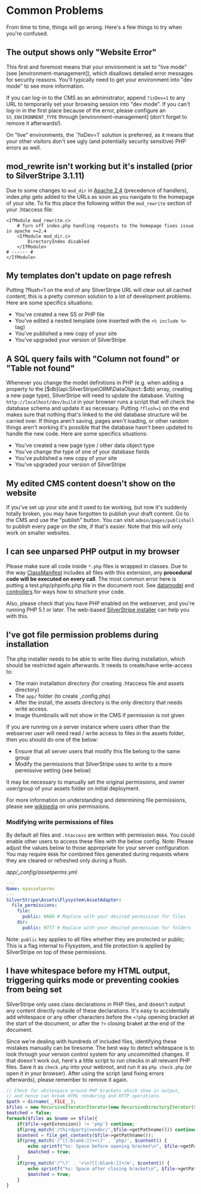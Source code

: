 # Common Problems

From time to time, things will go wrong.  Here's a few things to try when you're confused.

## The output shows only "Website Error"

This first and foremost means that your environment is set to "live mode" (see [environment-management]), which disallows
detailed error messages for security reasons. You'll typically need to get your environment into "dev mode" to see more
information.

If you can log-in to the CMS as an administrator, append `?isDev=1` to any URL to temporarily set your browsing session into
"dev mode". If you can't log-in in the first place because of the error, please
configure an `SS_ENVIRONMENT_TYPE` through [environment-management] (don't forget to remove it afterwards!).

<div class="warning" markdown='1'>
On "live" environments, the `?isDev=1` solution is preferred, as it means that your other visitors don't see ugly
(and potentially security sensitive) PHP errors as well.
</div>

## mod_rewrite isn't working but it's installed (prior to SilverStripe 3.1.11)

Due to some changes to `mod_dir` in [Apache 2.4](http://httpd.apache.org/docs/current/mod/mod_dir.html#DirectoryCheckHandler)
(precedence of handlers), index.php gets added to the URLs as soon as you navigate to the homepage of your site.
To fix this place the following within the `mod_rewrite` section of your .htaccess file:

```
<IfModule mod_rewrite.c>
    # Turn off index.php handling requests to the homepage fixes issue in apache >=2.4
    <IfModule mod_dir.c>
        DirectoryIndex disabled
    </IfModule>
# ------ #
</IfModule>
```

## My templates don't update on page refresh

Putting ?flush=1 on the end of any SilverStripe URL will clear out all cached content; this is a pretty common solution
to a lot of development problems.  Here are some specifics situations:

*  You've created a new SS or PHP file
*  You've edited a nested template (one inserted with the `<% include %>` tag)
*  You've published a new copy of your site
*  You've upgraded your version of SilverStripe

## A SQL query fails with "Column not found" or "Table not found"

Whenever you change the model definitions in PHP (e.g. when adding a property to the [$db](api:SilverStripe\ORM\DataObject::$db) array,
creating a new page type), SilverStripe will need to update the database. Visiting `http://localhost/dev/build` in
your browser runs a script that will check the database schema and update it as necessary.  Putting `?flush=1` on the
end makes sure that nothing that's linked to the old database structure will be carried over.  If things aren't saving,
pages aren't loading, or other random things aren't working it's possible that the database hasn't been updated to
handle the new code.  Here are some specifics situations:

*  You've created a new page type / other data object type
*  You've change the type of one of your database fields
*  You've published a new copy of your site
*  You've upgraded your version of SilverStripe

## My edited CMS content doesn't show on the website

If you've set up your site and it used to be working, but now it's suddenly totally broken, you may have forgotten to
publish your draft content.  Go to the CMS and use the "publish" button.  You can visit `admin/pages/publishall` to publish
every page on the site, if that's easier. Note that this will only work on smaller websites.

## I can see unparsed PHP output in my browser

Please make sure all code inside `*.php` files is wrapped in classes. Due to the way [ClassManifest](api:SilverStripe\Core\Manifest\ClassManifest)
includes all files with this extension, any **procedural code will be executed on every call**. The most common error here
is putting a test.php/phpinfo.php file in the document root. See [datamodel](/developer_guides/model/data_model_and_orm) and [controllers](/developer_guides/controllers)
for ways how to structure your code.

Also, please check that you have PHP enabled on the webserver, and you're running PHP 5.1 or later.
The web-based [SilverStripe installer](/getting_started/installation) can help you with this.

## I've got file permission problems during installation

The php installer needs to be able to write files during installation, which should be restricted again afterwards. It
needs to create/have write-access to:

 * The main installation directory (for creating .htaccess file and assets directory)
 * The `app/` folder (to create _config.php)
 * After the install, the assets directory is the only directory that needs write access.
 * Image thumbnails will not show in the CMS if permission is not given
 
If you are running on a server instance where users other than the webserver user will need
read / write access to files in the assets folder, then you should do one of the below:

 - Ensure that all server users that modify this file belong to the same group
 - Modify the permissions that SilverStripe uses to write to a more permissive setting (see below)

It may be necessary to manually set the original permissions, and owner user/group of your assets folder on
initial deployment.

For more information on understanding and determining file permissions, please see
[wikipedia](https://en.wikipedia.org/wiki/File_system_permissions#Traditional_Unix_permissions)
on unix permissions.

### Modifying write permissions of files

By default all files and `.htaccess` are written with permission `0664`.
You could enable other users to access these files with the below config.
Note: Please adjust the values below to those appropriate for your server configuration.
You may require `0666` for combined files generated during requests where they are cleared or refreshed only during a flush.

*app/_config/assetperms.yml*

```yaml
---
Name: myassetperms
---
SilverStripe\Assets\Flysystem\AssetAdapter:
  file_permissions:
    file:
      public: 0666 # Replace with your desired permission for files
    dir:
      public: 0777 # Replace with your desired permission for folders
```

Note: `public` key applies to all files whether they are protected or public; This is a flag internal to 
Flysystem, and file protection is applied by SilverStripe on top of these permissions.

## I have whitespace before my HTML output, triggering quirks mode or preventing cookies from being set

SilverStripe only uses class declarations in PHP files, and doesn't output any content
directly outside of these declarations. It's easy to accidentally add whitespace
or any other characters before the `<?php` opening bracket at the start of the document,
or after the `?>` closing braket at the end of the document.

Since we're dealing with hundreds of included files, identifying these mistakes manually can be tiresome.
The best way to detect whitespace is to look through your version control system for any uncommitted changes. 
If that doesn't work out, here's a little script to run checks in all relevant PHP files.
Save it as `check.php` into your webroot, and run it as `php check.php` (or open it in your browser).
After using the script (and fixing errors afterwards), please remember to remove it again.

```php
// Check for whitespace around PHP brackets which show in output,
// and hence can break HTML rendering and HTTP operations.
$path = dirname(__FILE__);
$files = new RecursiveIteratorIterator(new RecursiveDirectoryIterator($path), RecursiveIteratorIterator::SELF_FIRST);
$matched = false;
foreach($files as $name => $file){
    if($file->getExtension() != 'php') continue;
    if(preg_match('/thirdparty|vendor/',$file->getPathname())) continue;
    $content = file_get_contents($file->getPathname());
    if(preg_match('/^[[:blank:]]+<\?' . 'php/', $content)) {
        echo sprintf("%s: Space before opening bracket\n", $file->getPathname());
        $matched = true;
    }
    if(preg_match('/^\?' . '>\n?[[:blank:]]+/m', $content)) {
        echo sprintf("%s: Space after closing bracket\n", $file->getPathname());
        $matched = true;
    }
}
```
